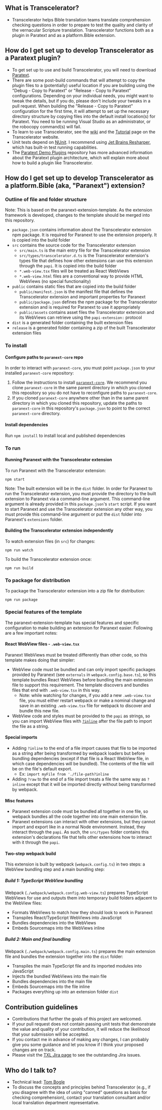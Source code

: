## What is Transcelerator?

* Transcelerator helps Bible translation teams translate comprehension checking questions in order to prepare to test the quality and clarity of the vernacular Scripture translation. Transcelerator functions both as a plugin in Paratext and as a platform.Bible extension.

## How do I get set up to develop Transcelerator as a Paratext plugin?

* To get set up to use and build Transcelerator, you will need to download [Paratext](https://paratext.org/).
* There are some post-build commands that will attempt to copy the plugin files to a (potentially) useful location if you are building using the "Debug - Copy to Paratext" or "Release - Copy to Paratext" configurations. Depending on your individual needs, you might want to tweak the details, but if you do, please don't include your tweaks in a pull request. When building the "Release - Copy to Paratext" configuration for the first time, it will attempt to set up the necessary directory structure by copying files into the default install location(s) for Paratext. You need to be running Visual Studio as an administrator, or the robocopy command(s) will fail.
* To learn to use Transcelerator, see the [wiki](https://github.com/sillsdev/Transcelerator/wiki) and the [Tutorial](https://software.sil.org/transcelerator/features/tutorial/) page on the Transcelerator website.
* Unit tests depend on [NUnit](https://nunit.org/). I recommend using [Jet Brains Resharper](https://www.jetbrains.com/resharper/), which has built-in test running capabilities.
* The [Paratext Demo Plugins](https://github.com/ubsicap/paratext_demo_plugins) repository has more advanced information about the Paratext plugin architecture, which will explain more about how to build a plugin like Transcelerator.

## How do I get set up to develop Transcelerator as a platform.Bible (aka, "Paranext") extension? 

### Outline of file and folder structure

Note: This is based on the paranext-extension-template. As the extension framework is developed, changes to the template should be merged into this repository.

- `package.json` contains information about the Transcelerator extension npm package. It is required for Paranext to use the extension properly. It is copied into the build folder
- `src` contains the source code for the Transcelerator extension
  - `src/main.ts` is the main entry file for the Transcelerator extension
  - `src/types/transcelerator.d.ts` is the Transcelerator extension's types file that defines how other extensions can use this extension through the `papi`. It is copied into the build folder
  - `*.web-view.tsx` files will be treated as React WebViews
  - `*.web-view.html` files are a conventional way to provide HTML WebViews (no special functionality)
- `public` contains static files that are copied into the build folder
  - `public/manifest.json` is the manifest file that defines the Transcelerator extension and important properties for Paranext
  - `public/package.json` defines the npm package for the Transcelerator extension and is required for Paranext to use it appropriately
  - `public/assets` contains asset files the Transcelerator extension and its WebViews can retrieve using the `papi-extension:` protocol
- `dist` is a generated folder containing the built extension files
- `release` is a generated folder containing a zip of the built Transcelerator extension files

### To install

#### Configure paths to `paranext-core` repo

In order to interact with `paranext-core`, you must point `package.json` to your installed `paranext-core` repository:

1. Follow the instructions to install [`paranext-core`](https://github.com/paranext/paranext-core#developer-install). We recommend you clone `paranext-core` in the same parent directory in which you cloned this repository so you do not have to reconfigure paths to `paranext-core`.
2. If you cloned `paranext-core` anywhere other than in the same parent directory in which you cloned this repository, update the paths to `paranext-core` in this repository's `package.json` to point to the correct `paranext-core` directory.

#### Install dependencies

Run `npm install` to install local and published dependencies

### To run

#### Running Paranext with the Transcelerator extension

To run Paranext with the Transcelerator extension:

`npm start`

Note: The built extension will be in the `dist` folder. In order for Paranext to run the Transcelerator extension, you must provide the directory to the built extension to Paranext via a command-line argument. This command-line argument is already provided in this `package.json`'s `start` script. If you want to start Paranext and use the Transcelerator extension any other way, you must provide this command-line argument or put the `dist` folder into Paranext's `extensions` folder.

#### Building the Transcelerator extension independently

To watch extension files (in `src`) for changes:

`npm run watch`

To build the Transcelerator extension once:

`npm run build`

### To package for distribution

To package the Transcelerator extension into a zip file for distribution:

`npm run package`

### Special features of the template

The paranext-extension-template has special features and specific configuration to make building an extension for Paranext easier. Following are a few important notes:

#### React WebView files - `.web-view.tsx`

Paranext WebViews must be treated differently than other code, so this template makes doing that simpler:

- WebView code must be bundled and can only import specific packages provided by Paranext (see `externals` in `webpack.config.base.ts`), so this template bundles React WebViews before bundling the main extension file to support this requirement. The template discovers and bundles files that end with `.web-view.tsx` in this way.
  - Note: while watching for changes, if you add a new `.web-view.tsx` file, you must either restart webpack or make a nominal change and save in an existing `.web-view.tsx` file for webpack to discover and bundle this new file.
- WebView code and styles must be provided to the `papi` as strings, so you can import WebView files with [`?inline`](#special-imports) after the file path to import the file as a string.

#### Special imports

- Adding `?inline` to the end of a file import causes that file to be imported as a string after being transformed by webpack loaders but before bundling dependencies (except if that file is a React WebView file, in which case dependencies will be bundled). The contents of the file will be on the file's default export.
  - Ex: `import myFile from './file-path?inline`
- Adding `?raw` to the end of a file import treats a file the same way as `?inline` except that it will be imported directly without being transformed by webpack.

#### Misc features

- Paranext extension code must be bundled all together in one file, so webpack bundles all the code together into one main extension file.
- Paranext extensions can interact with other extensions, but they cannot import and export like in a normal Node environment. Instead, they interact through the `papi`. As such, the `src/types` folder contains this extension's declarations file that tells other extensions how to interact with it through the `papi`.

#### Two-step webpack build

This extension is built by webpack (`webpack.config.ts`) in two steps: a WebView bundling step and a main bundling step:

##### Build 1: TypeScript WebView bundling

Webpack (`./webpack/webpack.config.web-view.ts`) prepares TypeScript WebViews for use and outputs them into temporary build folders adjacent to the WebView files:
- Formats WebViews to match how they should look to work in Paranext
- Transpiles React/TypeScript WebViews into JavaScript
- Bundles dependencies into the WebViews
- Embeds Sourcemaps into the WebViews inline

##### Build 2: Main and final bundling

Webpack (`./webpack/webpack.config.main.ts`) prepares the main extension file and bundles the extension together into the `dist` folder:
- Transpiles the main TypeScript file and its imported modules into JavaScript
- Injects the bundled WebViews into the main file
- Bundles dependencies into the main file
- Embeds Sourcemaps into the file inline
- Packages everything up into an extension folder `dist`

## Contribution guidelines

* Contributions that further the goals of this project are welcomed.
* If your pull request does not contain passing unit tests that demonstrate the value and quality of your contribution, it will reduce the likelihood that your submission will be accepted.
* If you contact me in advance of making any changes, I can probably give you some guidance and let you know if I think your proposed changes are on track.
* Please visit the [TXL Jira page](https://jira.sil.org/secure/Dashboard.jspa?selectPageId=10760) to see the outstanding Jira issues.

## Who do I talk to?

* Technical lead: [Tom Bogle](mailto:Transcelerator_feedback@sil.org)
* To discuss the concepts and principles behind Transcelerator (e.g., if you disagree with the idea of using "canned" questions as basis for checking comprehension), contact your translation consultant and/or local translation department representative.

